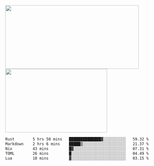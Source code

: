 <a href="https://github.com/anuraghazra/github-readme-stats">
  <img height=200 width=420 align="center" src="https://github-readme-stats.vercel.app/api?username=airRnot1106&hide_title=true&show_icons=true&rank_icon=github" />
</a>
<a href="https://github.com/anuraghazra/convoychat">
  <img height=200 width=320 align="center" src="https://github-readme-stats.vercel.app/api/top-langs/?username=airRnot1106&hide_title=true&layout=compact&hide=html,css" />
</a>

<!--START_SECTION:waka-->

```txt
Rust        5 hrs 50 mins   ██████████████▓░░░░░░░░░░   59.32 %
Markdown    2 hrs 6 mins    █████▒░░░░░░░░░░░░░░░░░░░   21.37 %
Nix         43 mins         █▓░░░░░░░░░░░░░░░░░░░░░░░   07.31 %
TOML        26 mins         █░░░░░░░░░░░░░░░░░░░░░░░░   04.49 %
Lua         18 mins         ▓░░░░░░░░░░░░░░░░░░░░░░░░   03.15 %
```

<!--END_SECTION:waka-->
